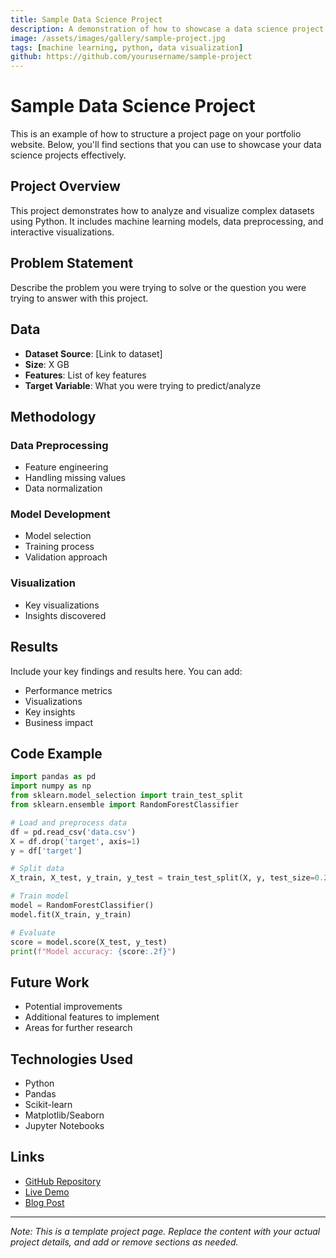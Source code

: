```yaml
---
title: Sample Data Science Project
description: A demonstration of how to showcase a data science project on this website
image: /assets/images/gallery/sample-project.jpg
tags: [machine learning, python, data visualization]
github: https://github.com/yourusername/sample-project
---
```


# Sample Data Science Project

This is an example of how to structure a project page on your portfolio website. Below, you'll find sections that you can use to showcase your data science projects effectively.

## Project Overview

This project demonstrates how to analyze and visualize complex datasets using Python. It includes machine learning models, data preprocessing, and interactive visualizations.

## Problem Statement

Describe the problem you were trying to solve or the question you were trying to answer with this project.

## Data

- **Dataset Source**: [Link to dataset]
- **Size**: X GB
- **Features**: List of key features
- **Target Variable**: What you were trying to predict/analyze

## Methodology

### Data Preprocessing
- Feature engineering
- Handling missing values
- Data normalization

### Model Development
- Model selection
- Training process
- Validation approach

### Visualization
- Key visualizations
- Insights discovered

## Results

Include your key findings and results here. You can add:
- Performance metrics
- Visualizations
- Key insights
- Business impact

## Code Example

```python
import pandas as pd
import numpy as np
from sklearn.model_selection import train_test_split
from sklearn.ensemble import RandomForestClassifier

# Load and preprocess data
df = pd.read_csv('data.csv')
X = df.drop('target', axis=1)
y = df['target']

# Split data
X_train, X_test, y_train, y_test = train_test_split(X, y, test_size=0.2)

# Train model
model = RandomForestClassifier()
model.fit(X_train, y_train)

# Evaluate
score = model.score(X_test, y_test)
print(f"Model accuracy: {score:.2f}")
```

## Future Work

- Potential improvements
- Additional features to implement
- Areas for further research

## Technologies Used

- Python
- Pandas
- Scikit-learn
- Matplotlib/Seaborn
- Jupyter Notebooks

## Links

- [GitHub Repository](https://github.com/yourusername/sample-project)
- [Live Demo](https://your-demo-link.com)
- [Blog Post](https://your-blog-post.com)

---

*Note: This is a template project page. Replace the content with your actual project details, and add or remove sections as needed.* 